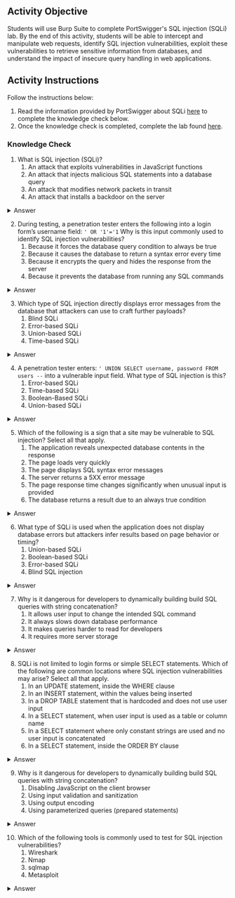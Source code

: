 ## Activity Objective

Students will use Burp Suite to complete PortSwigger's SQL injection (SQLi) lab. By the end of this activity, students will be able to intercept and manipulate web requests, identify SQL injection vulnerabilities, exploit these vulnerabilities to retrieve sensitive information from databases, and understand the impact of insecure query handling in web applications.



## Activity Instructions

Follow the instructions below:
1. Read the information provided by PortSwigger about SQLi [here](https://portswigger.net/web-security/sql-injection#what-is-sql-injection-sqli) to complete the knowledge check below.
2. Once the knowledge check is completed, complete the lab found [here](https://portswigger.net/web-security/sql-injection/lab-retrieve-hidden-data).

### Knowledge Check
1. What is SQL injection (SQLi)?
    1. An attack that exploits vulnerabilities in JavaScript functions
    2. An attack that injects malicious SQL statements into a database query
    3. An attack that modifies network packets in transit
    4. An attack that installs a backdoor on the server
<details closed> <summary>Answer</summary><p>SQL injection occurs when an attacker manipulates user input to inject SQL commands into a query. This can allow unauthorized access to, or manipulation of, a database.</p></details>

2. During testing, a penetration tester enters the following into a login form’s username field:
`' OR '1'='1`
Why is this input commonly used to identify SQL injection vulnerabilities?
    1. Because it forces the database query condition to always be true
    2. Because it causes the database to return a syntax error every time
    3. Because it encrypts the query and hides the response from the server
    4. Because it prevents the database from running any SQL commands
<details closed> <summary>Answer</summary><p>The input ' OR '1'='1 is a classic SQL injection test string. It works by modifying the SQL query’s logic so that the condition is always true (e.g., WHERE username='' OR '1'='1'). If the application is vulnerable, this payload can bypass authentication and log the tester in without valid credentials. The fact that this input succeeds is a strong indicator of a SQL injection flaw..</p></details>

3. Which type of SQL injection directly displays error messages from the database that attackers can use to craft further payloads?
    1. Blind SQLi
    2. Error-based SQLi
    3. Union-based SQLi
    4. Time-based SQLi
<details closed> <summary>Answer</summary><p>Error-based SQL injection takes advantage of database error messages returned by the application, revealing details about database structure and queries.</p></details>

4. A penetration tester enters:
`' UNION SELECT username, password FROM users --`
into a vulnerable input field. What type of SQL injection is this?
    1. Error-based SQLi
    2. Time-based SQLi
    3. Boolean-Based SQLi 
    4. Union-based SQLi
<details closed> <summary>Answer</summary><p>Union-based SQLi is an in-band SQL injection technique that leverages the UNION SQL operator to combine the results of two or more SELECT statements into a single result which is then returned as part of the HTTP response.</p></details>

5. Which of the following is a sign that a site may be vulnerable to SQL injection? Select all that apply.
    1. The application reveals unexpected database contents in the response
    2. The page loads very quickly
    3. The page displays SQL syntax error messages
    4. The server returns a 5XX error message
    5. The page response time changes significantly when unusual input is provided
    6. The database returns a result due to an always true condition
<details closed> <summary>Answer</summary><p>SQLi vulnerabilities can often be spotted by the way an application and its database respond to unexpected input. If the page displays raw SQL syntax errors, it shows that user input is being directly inserted into queries without proper handling. When a database returns results because of an always true condition, it indicates that injected logic is altering the intended query structure. Similarly, if the application unexpectedly reveals raw database contents, such as rows or column data not normally accessible, it strongly suggests unsanitized queries. Finally, if the page’s response time changes significantly when unusual input is provided, this can indicate blind SQL injection where timing functions are used to confirm injection. Together, these behaviors are clear signs that the application is vulnerable to SQL injection.</p></details>

6. What type of SQLi is used when the application does not display database errors but attackers infer results based on page behavior or timing?
    1. Union-based SQLi
    2. Boolean-based SQLi
    3. Error-based SQLi
    4. Blind SQL injection
<details closed> <summary>Answer</summary><p>Blind SQL injection relies on observing changes in the application’s response or execution time, since no error messages are displayed. Enabling an attacker to reconstruct the database's structure.</p></details>

7. Why is it dangerous for developers to dynamically building build SQL queries with string concatenation?
    1. It allows user input to change the intended SQL command
    2. It always slows down database performance
    3. It makes queries harder to read for developers
    4. It requires more server storage
<details closed> <summary>Answer</summary><p>When queries are built with string concatenation, malicious user input can alter the logic of the SQL command, making the application vulnerable to injection.</p></details>

8. SQLi is not limited to login forms or simple SELECT statements. Which of the following are common locations where SQL injection vulnerabilities may arise? Select all that apply.
    1. In an UPDATE statement, inside the WHERE clause
    2. In an INSERT statement, within the values being inserted
    3. In a DROP TABLE statement that is hardcoded and does not use user input
    4. In a SELECT statement, when user input is used as a table or column name
    5. In a SELECT statement where only constant strings are used and no user input is concatenated
    6. In a SELECT statement, inside the ORDER BY clause
<details closed> <summary>Answer</summary><p>SQLi vulnerabilities can occur anywhere user input is included in a query without proper sanitization or parameterization. This risk is not limited to login forms or simple SELECT statements. It can appear in UPDATE statements, either in the values being set or in the WHERE clause, in INSERT statements where user-provided values are written into the database, or in SELECT statements where input controls table names, column names, or even clauses such as ORDER BY. In contrast, queries that do not use user input, such as hardcoded DROP TABLE commands or queries built only from constant strings, are not vulnerable. The key point is that any part of a query that incorporates unsanitized user input can be exploited by an attacker.</p></details>

9. Why is it dangerous for developers to dynamically building build SQL queries with string concatenation?
    1. Disabling JavaScript on the client browser
    2. Using input validation and sanitization
    3. Using output encoding
    4. Using parameterized queries (prepared statements)
<details closed> <summary>Answer</summary><p>The most effective defense against SQL injection is parameterized queries (prepared statements). These ensure that user input is always treated as data and never as part of the SQL command, no matter what is entered. Input validation and sanitization can reduce risk but cannot cover every case on their own. Output encoding is helpful for preventing XSS but is not a defense against SQL injection. Disabling JavaScript on the client side has no effect because SQL injection occurs on the server side in the database.</p></details>

10. Which of the following tools is commonly used to test for SQL injection vulnerabilities?
    1. Wireshark
    2. Nmap
    3. sqlmap
    4. Metasploit
<details closed> <summary>Answer</summary><p>sqlmap is an automated tool specifically designed to detect and exploit SQL injection vulnerabilities.</p></details>
